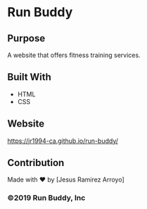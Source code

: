 # Run Buddy

## Purpose
A website that offers fitness training services.

## Built With
* HTML
* CSS

## Website
https://jr1994-ca.github.io/run-buddy/

## Contribution
Made with ❤️ by [Jesus Ramirez Arroyo]

### ©️2019 Run Buddy, Inc

